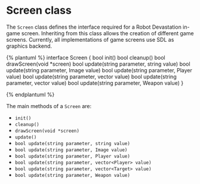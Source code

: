 # Screen class
The `Screen` class defines the interface required for a Robot Devastation in-game screen. Inheriting from this class allows the creation of different game screens. Currently, all implementations of game screens use SDL as graphics backend.

{% plantuml %}
interface Screen {
bool init()
bool cleanup()
bool drawScreen(void *screen)
bool update(string parameter, string value)
bool update(string parameter, Image value)
bool update(string parameter, Player value)
bool update(string parameter, vector<Player> value) 
bool update(string parameter, vector<Target> value) 
bool update(string parameter, Weapon value) 
}

{% endplantuml %}


The main methods of a `Screen` are:

* `init()`
* `cleanup()`
* `drawScreen(void *screen)`
* `update()`
* `bool update(string parameter, string value)`
* `bool update(string parameter, Image value)`
* `bool update(string parameter, Player value)`
* `bool update(string parameter, vector<Player> value)` 
* `bool update(string parameter, vector<Target> value)` 
* `bool update(string parameter, Weapon value)` 

